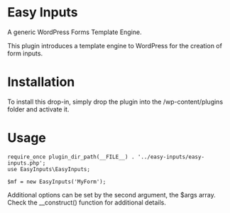Easy Inputs
===========

A generic WordPress Forms Template Engine.

This plugin introduces a template engine to WordPress for the creation of form inputs. 

Installation
============

To install this drop-in, simply drop the plugin into the /wp-content/plugins folder and activate it. 


Usage
=====

```
require_once plugin_dir_path(__FILE__) . '../easy-inputs/easy-inputs.php';
use EasyInputs\EasyInputs;

$mf	= new EasyInputs('MyForm');
```

Additional options can be set by the second argument, the $args array. Check the __construct() function for additional details.

